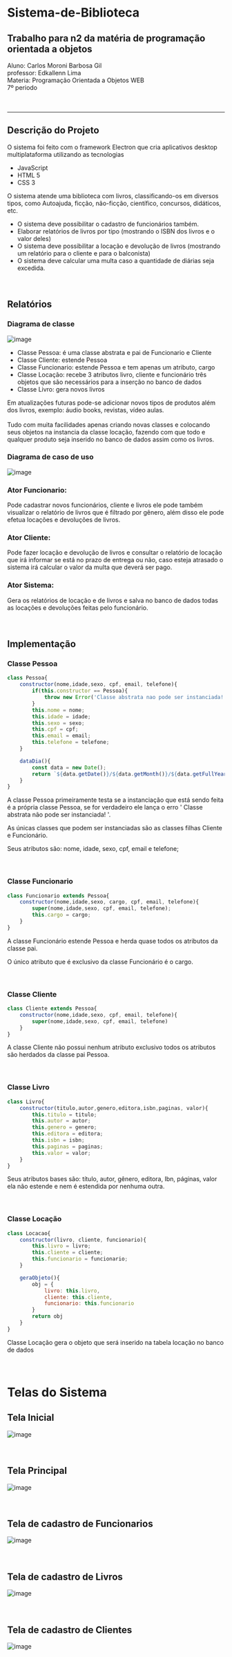 # Sistema-de-Biblioteca
## Trabalho para n2 da matéria de programação orientada a objetos
Aluno: Carlos Moroni Barbosa Gil<br>
professor: Edkallenn Lima <br>
Materia: Programação Orientada a Objetos WEB <br>
7º periodo<br><br><br>

---

## Descrição do Projeto

O sistema foi feito com o framework Electron que cria aplicativos desktop 
multiplataforma utilizando as tecnologias

- JavaScript
- HTML 5
- CSS 3

O sistema atende uma biblioteca com livros, classificando-os em diversos tipos,
como Autoajuda, ficção, não-ficção, científico, concursos, didáticos, etc.

- O sistema deve possibilitar o cadastro de funcionários também.
- Elaborar relatórios de livros por tipo (mostrando o ISBN dos livros e o valor deles)
- O sistema deve possibilitar a locação e devolução de livros (mostrando um relatório para o cliente e para o balconista)
- O sistema deve calcular uma multa caso a quantidade de diárias seja excedida.
<br><br><br>

## Relatórios
 
### Diagrama de classe
![image](https://user-images.githubusercontent.com/92612454/144765788-0b1cb9a2-7f06-4ec5-97c6-b8bb1eeebf14.png)


- Classe Pessoa: é uma classe abstrata e pai de Funcionario e Cliente
- Classe Cliente: estende Pessoa 
- Classe Funcionario: estende Pessoa e tem apenas um atributo, cargo
- Classe Locação: recebe 3 atributos livro, cliente e funcionário três objetos que são necessários para a inserção no banco de dados
- Classe Livro: gera novos livros

Em atualizações futuras pode-se adicionar novos tipos de produtos além dos livros, exemplo: áudio books, revistas, vídeo aulas.<br><br>
Tudo com muita facilidades apenas criando novas classes e colocando seus objetos na instancia da classe locação, fazendo com que todo e qualquer produto seja inserido no banco de dados assim como os livros.

### Diagrama de caso de uso
![image](https://user-images.githubusercontent.com/92612454/144767936-e64e02d5-afcf-41f8-b03b-7033598f4119.png)

### Ator Funcionario: 
Pode cadastrar novos funcionários, cliente e livros ele pode também visualizar o relatório de livros que é filtrado por gênero, além disso ele pode efetua locações e devoluções de livros.

### Ator Cliente: 
Pode fazer locação e devolução de livros e consultar o relatório de locação que irá informar se está no prazo de entrega ou não, caso esteja atrasado o sistema irá calcular o valor da multa que deverá ser pago.

### Ator Sistema:
Gera os relatórios de locação e de livros e salva no banco de dados todas as locações e devoluções feitas pelo funcionário.
<br><br><br>

## Implementação

### Classe Pessoa
``` js
class Pessoa{
    constructor(nome,idade,sexo, cpf, email, telefone){
        if(this.constructor == Pessoa){
            throw new Error('Classe abstrata nao pode ser instanciada!')
        }
        this.nome = nome;
        this.idade = idade;
        this.sexo = sexo;
        this.cpf = cpf;
        this.email = email;
        this.telefone = telefone;
    }

    dataDia(){
        const data = new Date();
        return `${data.getDate()}/${data.getMonth()}/${data.getFullYear()}`
    }
}
```

A classe Pessoa primeiramente testa se a instanciação que está sendo feita é a própria classe Pessoa, se for verdadeiro ele lança o erro ' Classe abstrata não pode ser instanciada! '.<br>

As únicas classes que podem ser instanciadas são as classes filhas Cliente e Funcionário. <br>

Seus atributos são: nome, idade, sexo, cpf, email e telefone;<br><br><br>


### Classe Funcionario
```` js
class Funcionario extends Pessoa{
    constructor(nome,idade,sexo, cargo, cpf, email, telefone){
        super(nome,idade,sexo, cpf, email, telefone);
        this.cargo = cargo;
    }
}
````

A classe Funcionário estende Pessoa e herda quase todos os atributos da classe pai.

O único atributo que é exclusivo da classe Funcionário é o cargo.<br><br><br>

### Classe Cliente
````js
class Cliente extends Pessoa{
    constructor(nome,idade,sexo, cpf, email, telefone){
        super(nome,idade,sexo, cpf, email, telefone)
    }
}
````

A classe Cliente não possui nenhum atributo exclusivo todos os atributos são herdados da classe pai Pessoa.
<br><br><br>


### Classe Livro
````js
class Livro{
    constructor(titulo,autor,genero,editora,isbn,paginas, valor){
        this.titulo = titulo;
        this.autor = autor;
        this.genero = genero;
        this.editora = editora;
        this.isbn = isbn;
        this.paginas = paginas;
        this.valor = valor;
    }
}
````
Seus atributos bases são: título, autor, gênero, editora, Ibn, páginas, valor ela não estende e nem é estendida por nenhuma outra. <br><br><br>


### Classe Locação
````js
class Locacao{
    constructor(livro, cliente, funcionario){
        this.livro = livro;
        this.cliente = cliente;
        this.funcionario = funcionario;
    }

    geraObjeto(){
        obj = {
            livro: this.livro,
            cliente: this.cliente,
            funcionario: this.funcionario
        }
        return obj
    }
}
````
Classe Locação gera o objeto que será inserido na tabela locação no banco de dados 
<br><br><br>

# Telas do Sistema

## Tela Inicial
![image](https://user-images.githubusercontent.com/92612454/144768523-13b22a65-4c4b-4448-acc1-c47e60bf7482.png)
<br><br><br>

## Tela Principal 
![image](https://user-images.githubusercontent.com/92612454/144768560-88f8b6ce-08f8-4524-b29a-94b18f2d1ef0.png)
<br><br><br>

## Tela de cadastro de Funcionarios
![image](https://user-images.githubusercontent.com/92612454/144769187-94121003-2d62-4cae-bc71-c7b6c7d075d3.png)
<br><br><br>

## Tela de cadastro de Livros
![image](https://user-images.githubusercontent.com/92612454/144769276-145c715c-6d46-4928-b695-614085a492ab.png)
<br><br><br>

## Tela de cadastro de Clientes
![image](https://user-images.githubusercontent.com/92612454/144769427-80ae7c6c-61de-4cfe-bb8d-afe4f9305166.png)

